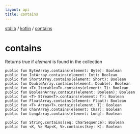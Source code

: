```yaml
---
layout: api
title: contains
---
```

[stdlib](../index.html) / [kotlin](index.html) / [contains](contains.html)

# contains
Returns true if *element* is found in the collection
```
public fun ByteArray.contains(element: Byte): Boolean
public fun IntArray.contains(element: Int): Boolean
public fun ShortArray.contains(element: Short): Boolean
public fun DoubleArray.contains(element: Double): Boolean
public fun <T> Iterable<T>.contains(element: T): Boolean
public fun BooleanArray.contains(element: Boolean): Boolean
public fun <T> Stream<T>.contains(element: T): Boolean
public fun FloatArray.contains(element: Float): Boolean
public fun <T> Array<T>.contains(element: T): Boolean
public fun CharArray.contains(element: Char): Boolean
public fun LongArray.contains(element: Long): Boolean
```

```
public fun String.contains(seq: CharSequence): Boolean
public fun <K, V> Map<K, V>.contains(key: K): Boolean
```
